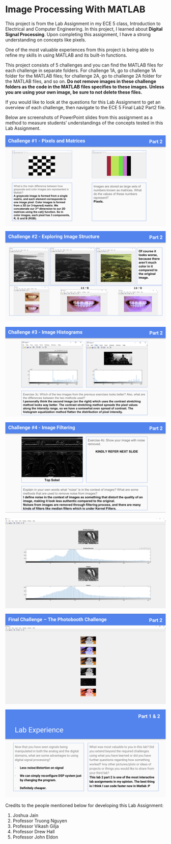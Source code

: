 # Image Processing With MATLAB

This project is from the Lab Assignment in my ECE 5 class, Introduction to Electrical and Computer Engineering. In this project, I learned about **Digital Signal Processing**. Upon completing this assignment, I have a strong understanding on concepts like pixels.

One of the most valuable experiences from this project is being able to refine my skills in using MATLAB and its built-in functions. 

This project consists of 5 challenges and you can find the MATLAB files for each challenge in separate folders. For challenge 1A, go to challenge 1A folder for the MATLAB files; for challenge 2A, go to challenge 2A folder for the MATLAB files, and so on.
**Do not remove images in these challenge folders as the code in the MATLAB files specifies to these images. Unless you are using your own image, be sure to not delete these files.**

If you would like to look at the questions for this Lab Assignment to get an overview of each challenge, then navigate to the ECE 5 Final Lab2 Part2 file.

Below are screenshots of PowerPoint slides from this assignment as a method to measure students’ understandings of the concepts tested in this Lab Assignment.

![alt text](https://github.com/fadli0029/ImageProcessingWithMatLab/blob/main/slidesscreenshots/slide1.jpg?raw=true)


![alt text](https://github.com/fadli0029/ImageProcessingWithMatLab/blob/main/slidesscreenshots/slide2.jpg?raw=true)


![alt text](https://github.com/fadli0029/ImageProcessingWithMatLab/blob/main/slidesscreenshots/slide3.jpg?raw=true)


![alt text](https://github.com/fadli0029/ImageProcessingWithMatLab/blob/main/slidesscreenshots/slide4.jpg?raw=true)


![alt text](https://github.com/fadli0029/ImageProcessingWithMatLab/blob/main/slidesscreenshots/slide4.1.jpg?raw=true)


![alt text](https://github.com/fadli0029/ImageProcessingWithMatLab/blob/main/slidesscreenshots/slide5.jpg?raw=true)


![alt text](https://github.com/fadli0029/ImageProcessingWithMatLab/blob/main/slidesscreenshots/slide6.jpg?raw=true)

Credits to the people mentioned below for developing this Lab Assignment:
1. Joshua Jain
2. Professor Truong Nguyen
3. Professor Vikash Gilja
4. Professor Drew Hall
5. Professor John Eldon
